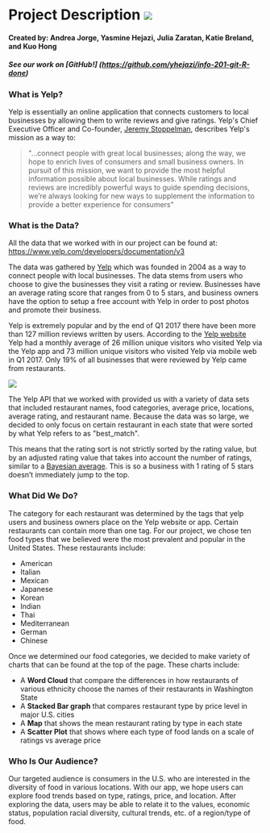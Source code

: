 # Project Description ![](http://screenwerk.com/wpn/media/Screen-Shot-2013-02-19-at-7.06.02-AM.png)

#### **Created by:** Andrea Jorge, Yasmine Hejazi, Julia Zaratan, Katie Breland, and Kuo Hong  

##### See our work on [GitHub!] (https://github.com/yhejazi/info-201-git-R-done)   

### What is Yelp?
Yelp is essentially an online application that connects customers to local businesses by allowing them to write reviews and give ratings. Yelp's Chief Executive Officer and Co-founder, [Jeremy Stoppelman](https://www.yelpblog.com/2013/01/introducing-lives), describes Yelp's mission as a way to:

> "...connect people with great local businesses; along the way, we hope to enrich lives of consumers and small business owners. In pursuit of this mission, we want to provide the most helpful information possible about local businesses. While ratings and reviews are incredibly powerful ways to guide spending decisions, we’re always looking for new ways to supplement the information to provide a better experience for consumers"

### What is the Data?
All the data that we worked with in our project can be found at:
https://www.yelp.com/developers/documentation/v3

The data was gathered by [Yelp](https://www.yelp.com/sf) which was founded in 2004 as a way to connect people with local businesses.
The data stems from users who choose to give the businesses they visit a rating or review. Businesses have an average rating score that ranges from 0 to 5 stars, and business owners have the option to setup a free account with Yelp in order to post photos and promote their business.

Yelp is extremely popular and by the end of Q1 2017 there have been more than 127 million reviews written by users. According to the [Yelp website](https://www.yelp.com/about) Yelp had a monthly average of 26 million unique visitors who visited Yelp via the Yelp app and 73 million unique visitors who visited Yelp via mobile web in Q1 2017. Only 19% of all businesses that were reviewed by Yelp came from restaurants.  

![](https://media.npr.org/assets/img/2014/05/22/yelp-1_wide-c07e41ca11053d2d7c30aafa94556b2ea5e53f5f.jpg?s=800)  


The Yelp API that we worked with provided us with a variety of data sets that included restaurant names, food categories, average price, locations, average rating, and restaurant name. Because the data was so large, we decided to only focus on certain restaurant in each state that were sorted by what Yelp refers to as "best_match".

This means that the rating sort is not strictly sorted by the rating value, but by an adjusted rating value that takes into account the number of ratings, similar to a [Bayesian average](https://en.wikipedia.org/wiki/Bayesian_average). This is so a business with 1 rating of 5 stars doesn’t immediately jump to the top.

### What Did We Do?
The category for each restaurant was determined by the tags that yelp users and business owners place on the Yelp website or app. Certain restaurants can contain more than one tag. For our project, we chose ten food types that we believed were the most prevalent and popular in the United States. These restaurants include:
* American   
* Italian   
* Mexican  
* Japanese  
* Korean  
* Indian  
* Thai  
* Mediterranean  
* German  
* Chinese

Once we determined our food categories, we decided to make variety of charts that can be found at the top of the page. These charts include:
* A **Word Cloud** that compare the differences in how restaurants of various ethnicity choose the names of their restaurants in Washington State
* A **Stacked Bar graph** that compares restaurant type by price level in major U.S. cities
* A **Map** that shows the mean restaurant rating by type in each state
* A **Scatter Plot** that shows where each type of food lands on a scale of ratings vs average price

### Who Is Our Audience?
Our targeted audience is consumers in the U.S. who are interested in the diversity of food in various locations. With our app, we hope users can explore food trends based on type, ratings, price, and location. After exploring the data, users may be able to relate it to the values, economic status, population racial diversity, cultural trends, etc. of a region/type of food.

<!-- The first chart is a wordcloud that shows the most popular words in each resturant name seperated by category.  
The second chart is a stacked bar chart that shows the   
The third chart is a scatterplot that shows   

### What did we find?
We found that .


### Why does it matter? -->
